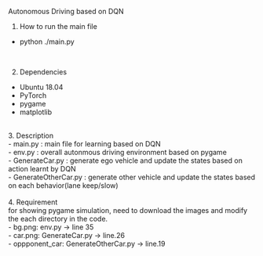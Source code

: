 Autonomous Driving based on DQN

1. How to run the main file
- python ./main.py
<br>   
   
2. Dependencies
- Ubuntu 18.04
- PyTorch
- pygame
- matplotlib

<br> 
3. Description <br>
- main.py : main file for learning based on DQN<br> 
- env.py : overall autonmous driving environment based on pygame<br>
- GenerateCar.py : generate ego vehicle and update the states based on action learnt by DQN<br> 
- GenerateOtherCar.py : generate other vehicle and update the states based on each behavior(lane keep/slow)
<br> 
<br> 
4. Requirement
<br> for showing pygame simulation, need to download the images and modify the each directory in the code. <br> 
- bg.png: env.py -> line 35 <br> 
- car.png: GenerateCar.py -> line.26<br> 
- oppponent_car: GenerateOtherCar.py -> line.19<br> 
